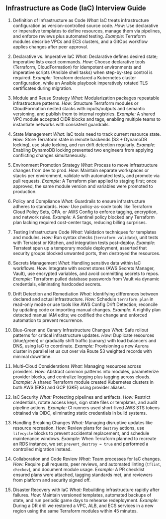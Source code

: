 ## Infrastructure as Code (IaC) Interview Guide

1. Definition of Infrastructure as Code
*What:* IaC treats infrastructure configuration as version-controlled source code.
*How:* Use declarative or imperative templates to define resources, manage them via pipelines, and enforce reviews plus automated testing.
*Example:* Terraform modules describe VPCs and ECS clusters, and a GitOps workflow applies changes after peer approval.

2. Declarative vs. Imperative IaC
*What:* Declarative defines desired state; imperative lists exact commands.
*How:* Choose declarative tools (Terraform, CloudFormation) for idempotent environments and imperative scripts (Ansible shell tasks) when step-by-step control is required.
*Example:* Terraform declared a Kubernetes cluster configuration, while an Ansible playbook imperatively rotated TLS certificates during migration.

3. Module and Reuse Strategy
*What:* Modularization packages repeatable infrastructure patterns.
*How:* Structure Terraform modules or CloudFormation nested stacks with inputs/outputs and semantic versioning, and publish them to internal registries.
*Example:* A shared VPC module accepted CIDR blocks and tags, enabling multiple teams to instantiate networks with consistent guardrails.

4. State Management
*What:* IaC tools need to track current resource state.
*How:* Store Terraform state in remote backends (S3 + DynamoDB locking), use state locking, and run drift detection regularly.
*Example:* Enabling DynamoDB locking prevented two engineers from applying conflicting changes simultaneously.

5. Environment Promotion Strategy
*What:* Process to move infrastructure changes from dev to prod.
*How:* Maintain separate workspaces or stacks per environment, validate with automated tests, and promote via pull requests.
*Example:* A Terraform plan applied to staging first; once approved, the same module version and variables were promoted to production.

6. Policy and Compliance
*What:* Guardrails to ensure infrastructure adheres to standards.
*How:* Use policy-as-code tools like Terraform Cloud Policy Sets, OPA, or AWS Config to enforce tagging, encryption, and network rules.
*Example:* A Sentinel policy blocked any Terraform plan lacking required cost-center tags, reducing billing surprises.

7. Testing Infrastructure Code
*What:* Validation techniques for templates and modules.
*How:* Run syntax checks (`terraform validate`), unit tests with Terratest or Kitchen, and integration tests post-deploy.
*Example:* Terratest spun up a temporary module deployment, asserted that security groups blocked unwanted ports, then destroyed the resources.

8. Secrets Management
*What:* Handling sensitive data within IaC workflows.
*How:* Integrate with secret stores (AWS Secrets Manager, Vault), use encrypted variables, and avoid committing secrets to repos.
*Example:* Terraform pulled database passwords from Vault via dynamic credentials, eliminating hardcoded secrets.

9. Drift Detection and Remediation
*What:* Identifying differences between declared and actual infrastructure.
*How:* Schedule `terraform plan` in read-only mode or use tools like AWS Config Drift Detection; reconcile by updating code or importing manual changes.
*Example:* A nightly plan detected manual IAM edits; we codified the change and enforced automation to prevent recurrence.

10. Blue-Green and Canary Infrastructure Changes
*What:* Safe rollout patterns for critical infrastructure updates.
*How:* Duplicate resources (blue/green) or gradually shift traffic (canary) with load balancers and DNS, using IaC to coordinate.
*Example:* Provisioning a new Aurora cluster in parallel let us cut over via Route 53 weighted records with minimal downtime.

11. Multi-Cloud Considerations
*What:* Managing resources across providers.
*How:* Abstract common patterns into modules, parameterize provider blocks, and centralize logging plus tagging across clouds.
*Example:* A shared Terraform module created Kubernetes clusters in both AWS (EKS) and GCP (GKE) using provider aliases.

12. IaC Security
*What:* Protecting pipelines and artifacts.
*How:* Restrict credentials, rotate access keys, sign state files or templates, and audit pipeline actions.
*Example:* CI runners used short-lived AWS STS tokens obtained via OIDC, eliminating static credentials in build systems.

13. Handling Breaking Changes
*What:* Managing disruptive updates like resource recreation.
*How:* Review plans for `destroy` actions, use `lifecycle` blocks to prevent accidental replacement, and schedule maintenance windows.
*Example:* When Terraform planned to recreate an RDS instance, we set `prevent_destroy = true` and performed a controlled migration instead.

14. Collaboration and Code Review
*What:* Team processes for IaC changes.
*How:* Require pull requests, peer reviews, and automated linting (`tflint`, `checkov`), and document module usage.
*Example:* A PR checklist ensured plans were attached, tagging standards met, and reviewers from platform and security signed off.

15. Disaster Recovery with IaC
*What:* Rebuilding infrastructure rapidly after failures.
*How:* Maintain versioned templates, automated backups of state, and run periodic game days to rehearse redeployment.
*Example:* During a DR drill we restored a VPC, ALB, and ECS services in a new region using the same Terraform modules within 45 minutes.
